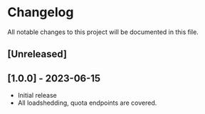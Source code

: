 # Changelog

All notable changes to this project will be documented in this file.

## [Unreleased]

## [1.0.0] - 2023-06-15

- Initial release
- All loadshedding, quota endpoints are covered.
